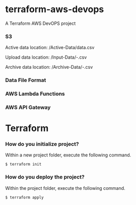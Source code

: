 # terraform-aws-devops
A Terraform AWS DevOPS project


### S3

Active data location:
    <bucket>/Active-Data/data.csv

Upload data location:
    <bucket>/Input-Data/<file-name>-<upload-date>.csv

Archive data location:
    <bucket>/Archive-Data/<file-name>-<upload-date>.csv


### Data File Format





### AWS Lambda Functions


### AWS API Gateway



# Terraform

### How do you initialize project?

Within a new project folder, execute the following command.

` $ terraform init `


### How do you deploy the project?

Within the project folder, execute the following command.

` $ terraform apply `